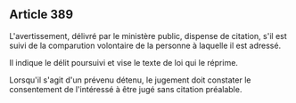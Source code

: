 Article 389
----
L'avertissement, délivré par le ministère public, dispense de citation, s'il est
suivi de la comparution volontaire de la personne à laquelle il est adressé.

Il indique le délit poursuivi et vise le texte de loi qui le réprime.

Lorsqu'il s'agit d'un prévenu détenu, le jugement doit constater le consentement
de l'intéressé à être jugé sans citation préalable.
